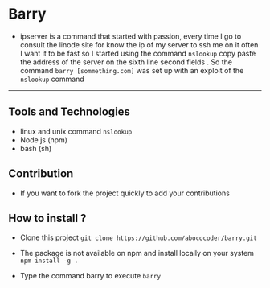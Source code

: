 # Barry

- ipserver is a command that started with passion,
        every time I go to consult the linode site for
        know the ip of my server to ssh me on it
        often I want it to be fast so I started using
        the command `nslookup` copy paste the address of the server on the
        sixth line second fields . So the command `barry [sommething.com]` was set up
        with an exploit of the `nslookup` command

---------------

## Tools and Technologies
- linux and unix command `nslookup`
- Node js (npm)
- bash (sh)


## Contribution
- If you want to fork the project quickly to add your contributions

## How to install ?
- Clone this project
`git clone https://github.com/abococoder/barry.git`

- The package is not available on npm and install locally on your system
`npm install -g .`
- Type the command barry to execute
        `barry`